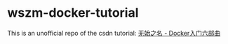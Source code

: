# wszm-docker-tutorial
This is an unofficial repo of the csdn tutorial: [无始之名 - Docker入门六部曲](https://blog.csdn.net/u011499747/article/category/6565111)
